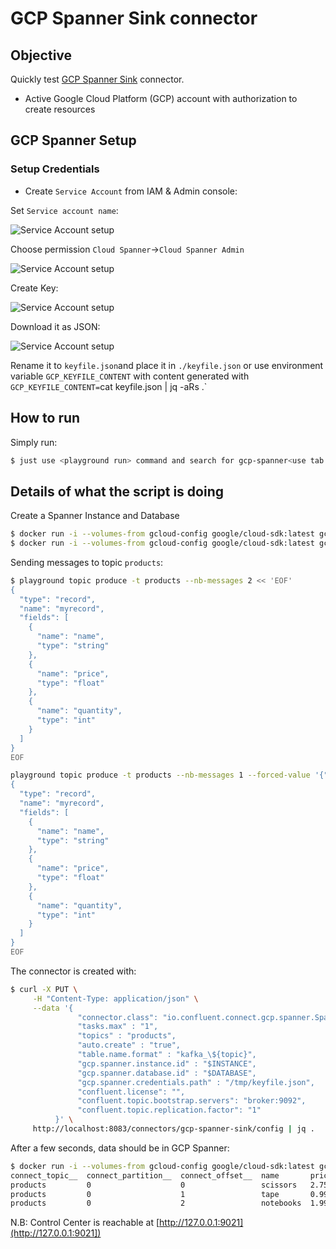 # GCP Spanner Sink connector



## Objective

Quickly test [GCP Spanner Sink](https://docs.confluent.io/current/connect/kafka-connect-gcp-spanner/index.html#quick-start) connector.

* Active Google Cloud Platform (GCP) account with authorization to create resources

## GCP Spanner Setup

### Setup Credentials

* Create `Service Account` from IAM & Admin console:

Set `Service account name`:

![Service Account setup](Screenshot1.png)

Choose permission `Cloud Spanner`->`Cloud Spanner Admin`

![Service Account setup](Screenshot2.png)

Create Key:

![Service Account setup](Screenshot3.png)

Download it as JSON:

![Service Account setup](Screenshot4.png)

Rename it to `keyfile.json`and place it in `./keyfile.json` or use environment variable `GCP_KEYFILE_CONTENT` with content generated with `GCP_KEYFILE_CONTENT=`cat keyfile.json | jq -aRs .`


## How to run

Simply run:

```bash
$ just use <playground run> command and search for gcp-spanner<use tab key to activate fzf completion (see https://kafka-docker-playground.io/#/cli?id=%e2%9a%a1-setup-completion), otherwise use full path, or correct relative path> <GCP_PROJECT> <INSTANCE> .sh in this folder
```

## Details of what the script is doing

Create a Spanner Instance and Database

```bash
$ docker run -i --volumes-from gcloud-config google/cloud-sdk:latest gcloud spanner instances create $INSTANCE --project $GCP_PROJECT --config=regional-us-east1 --description=playground-spanner-instance --nodes=1
$ docker run -i --volumes-from gcloud-config google/cloud-sdk:latest gcloud spanner databases create $DATABASE --instance $INSTANCE --project $GCP_PROJECT
```

Sending messages to topic `products`:

```bash
$ playground topic produce -t products --nb-messages 2 << 'EOF'
{
  "type": "record",
  "name": "myrecord",
  "fields": [
    {
      "name": "name",
      "type": "string"
    },
    {
      "name": "price",
      "type": "float"
    },
    {
      "name": "quantity",
      "type": "int"
    }
  ]
}
EOF

playground topic produce -t products --nb-messages 1 --forced-value '{"name": "notebooks", "price": 1.99, "quantity": 5}' << 'EOF'
{
  "type": "record",
  "name": "myrecord",
  "fields": [
    {
      "name": "name",
      "type": "string"
    },
    {
      "name": "price",
      "type": "float"
    },
    {
      "name": "quantity",
      "type": "int"
    }
  ]
}
EOF
```

The connector is created with:

```bash
$ curl -X PUT \
     -H "Content-Type: application/json" \
     --data '{
               "connector.class": "io.confluent.connect.gcp.spanner.SpannerSinkConnector",
               "tasks.max" : "1",
               "topics" : "products",
               "auto.create" : "true",
               "table.name.format" : "kafka_\${topic}",
               "gcp.spanner.instance.id" : "$INSTANCE",
               "gcp.spanner.database.id" : "$DATABASE",
               "gcp.spanner.credentials.path" : "/tmp/keyfile.json",
               "confluent.license": "",
               "confluent.topic.bootstrap.servers": "broker:9092",
               "confluent.topic.replication.factor": "1"
          }' \
     http://localhost:8083/connectors/gcp-spanner-sink/config | jq .
```

After a few seconds, data should be in GCP Spanner:

```bash
$ docker run -i --volumes-from gcloud-config google/cloud-sdk:latest gcloud spanner databases execute-sql $DATABASE --instance $INSTANCE --project $GCP_PROJECT --sql='select * from kafka_products'
connect_topic__  connect_partition__  connect_offset__  name       price           quantity
products         0                    0                 scissors   2.75            3
products         0                    1                 tape       0.990000009537  10
products         0                    2                 notebooks  1.99000000954   5

```

N.B: Control Center is reachable at [http://127.0.0.1:9021](http://127.0.0.1:9021])
